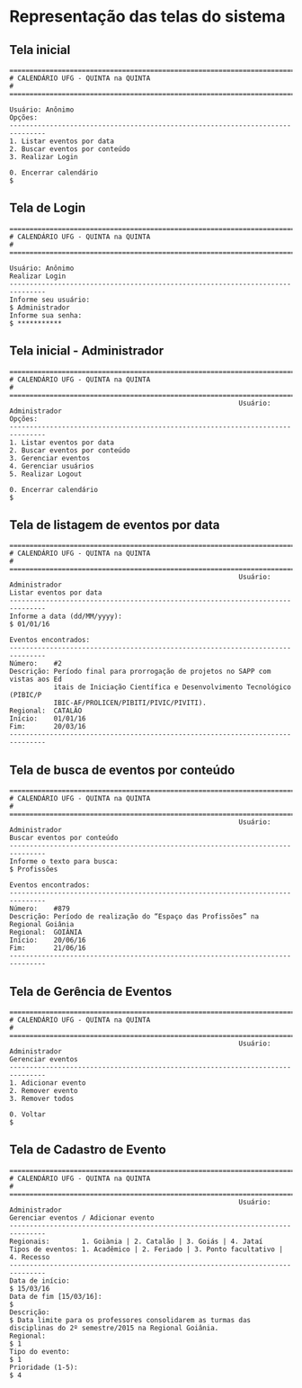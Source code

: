 # Representação das telas do sistema

## Tela inicial

    ===============================================================================
    # CALENDÁRIO UFG - QUINTA na QUINTA                                           #
    ===============================================================================
                                                                   Usuário: Anônimo
    Opções:
    -------------------------------------------------------------------------------
    1. Listar eventos por data
    2. Buscar eventos por conteúdo
    3. Realizar Login
    
    0. Encerrar calendário
    $

## Tela de Login

    ===============================================================================
    # CALENDÁRIO UFG - QUINTA na QUINTA                                           #
    ===============================================================================
                                                                   Usuário: Anônimo
    Realizar Login
    -------------------------------------------------------------------------------
    Informe seu usuário:
    $ Administrador
    Informe sua senha:
    $ ***********
    

## Tela inicial - Administrador

    ===============================================================================
    # CALENDÁRIO UFG - QUINTA na QUINTA                                           #
    ===============================================================================
                                                             Usuário: Administrador
    Opções:
    -------------------------------------------------------------------------------
    1. Listar eventos por data
    2. Buscar eventos por conteúdo
    3. Gerenciar eventos
    4. Gerenciar usuários
    5. Realizar Logout
    
    0. Encerrar calendário
    $

## Tela de listagem de eventos por data 

    ===============================================================================
    # CALENDÁRIO UFG - QUINTA na QUINTA                                           #
    ===============================================================================
                                                             Usuário: Administrador
    Listar eventos por data
    -------------------------------------------------------------------------------
    Informe a data (dd/MM/yyyy):
    $ 01/01/16
    
    Eventos encontrados:
    -------------------------------------------------------------------------------
    Número:    #2
    Descrição: Período final para prorrogação de projetos no SAPP com vistas aos Ed
               itais de Iniciação Científica e Desenvolvimento Tecnológico (PIBIC/P
               IBIC-AF/PROLICEN/PIBITI/PIVIC/PIVITI).
    Regional:  CATALÃO
    Início:    01/01/16
    Fim:       20/03/16
    -------------------------------------------------------------------------------

## Tela de busca de eventos por conteúdo 

    ===============================================================================
    # CALENDÁRIO UFG - QUINTA na QUINTA                                           #
    ===============================================================================
                                                             Usuário: Administrador
    Buscar eventos por conteúdo
    -------------------------------------------------------------------------------
    Informe o texto para busca:
    $ Profissões
    
    Eventos encontrados:
    -------------------------------------------------------------------------------
    Número:    #879
    Descrição: Período de realização do “Espaço das Profissões” na Regional Goiânia
    Regional:  GOIÂNIA
    Início:    20/06/16
    Fim:       21/06/16
    -------------------------------------------------------------------------------

## Tela de Gerência de Eventos

    ===============================================================================
    # CALENDÁRIO UFG - QUINTA na QUINTA                                           #
    ===============================================================================
                                                             Usuário: Administrador
    Gerenciar eventos
    -------------------------------------------------------------------------------
    1. Adicionar evento
    2. Remover evento
    3. Remover todos
    
    0. Voltar
    $

## Tela de Cadastro de Evento

    ===============================================================================
    # CALENDÁRIO UFG - QUINTA na QUINTA                                           #
    ===============================================================================
                                                             Usuário: Administrador
    Gerenciar eventos / Adicionar evento
    -------------------------------------------------------------------------------
    Regionais:        1. Goiània | 2. Catalão | 3. Goiás | 4. Jataí
    Tipos de eventos: 1. Acadêmico | 2. Feriado | 3. Ponto facultativo | 4. Recesso
    -------------------------------------------------------------------------------
    Data de início:
    $ 15/03/16
    Data de fim [15/03/16]:
    $
    Descrição:
    $ Data limite para os professores consolidarem as turmas das disciplinas do 2º semestre/2015 na Regional Goiânia.
    Regional:
    $ 1
    Tipo do evento:
    $ 1
    Prioridade (1-5):
    $ 4

